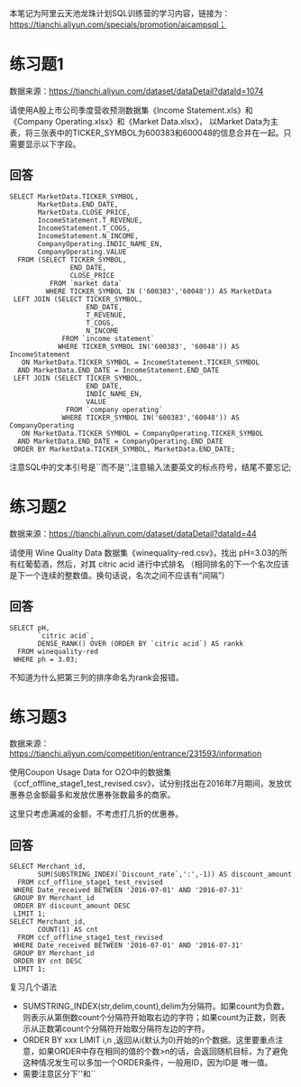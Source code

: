 本笔记为阿里云天池龙珠计划SQL训练营的学习内容，链接为：https://tianchi.aliyun.com/specials/promotion/aicampsql；

# 练习题1
数据来源：https://tianchi.aliyun.com/dataset/dataDetail?dataId=1074

请使用A股上市公司季度营收预测数据集《Income Statement.xls》和《Company Operating.xlsx》和《Market Data.xlsx》，
以Market Data为主表，将三张表中的TICKER_SYMBOL为600383和600048的信息合并在一起。只需要显示以下字段。


## 回答
```
SELECT MarketData.TICKER_SYMBOL,
       MarketData.END_DATE,
       MarketData.CLOSE_PRICE,
       IncomeStatement.T_REVENUE,
       IncomeStatement.T_COGS,
       IncomeStatement.N_INCOME,
       CompanyOperating.INDIC_NAME_EN,
       CompanyOperating.VALUE
  FROM (SELECT TICKER_SYMBOL,
               END_DATE,
               CLOSE_PRICE
          FROM `market data`
         WHERE TICKER_SYMBOL IN ('600383','60048')) AS MarketData
 LEFT JOIN (SELECT TICKER_SYMBOL,
                   END_DATE,
                   T_REVENUE,
                   T_COGS,
                   N_INCOME
             FROM `income statement`
            WHERE TICKER_SYMBOL IN('600383', '60048')) AS IncomeStatement
   ON MarketData.TICKER_SYMBOL = IncomeStatement.TICKER_SYMBOL
  AND MarketData.END_DATE = IncomeStatement.END_DATE
 LEFT JOIN (SELECT TICKER_SYMBOL,
                   END_DATE,
                   INDIC_NAME_EN,
                   VALUE
              FROM `company operating`
             WHERE TICKER_SYMBOL IN('600383','60048')) AS CompanyOperating
   ON MarketData.TICKER_SYMBOL = CompanyOperating.TICKER_SYMBOL
  AND MarketData.END_DATE = CompanyOperating.END_DATE
 ORDER BY MarketData.TICKER_SYMBOL, MarketData.END_DATE;
```
注意SQL中的文本引号是``而不是'',注意输入法要英文的标点符号，结尾不要忘记;

# 练习题2

数据来源：https://tianchi.aliyun.com/dataset/dataDetail?dataId=44

请使用 Wine Quality Data 数据集《winequality-red.csv》，找出 pH=3.03的所有红葡萄酒，然后，对其 citric acid 进行中式排名
（相同排名的下一个名次应该是下一个连续的整数值。换句话说，名次之间不应该有“间隔”）

## 回答

```
SELECT pH,
       `citric acid`,
       DENSE_RANK() OVER (ORDER BY `citric acid`) AS rankk
  FROM winequality-red
 WHERE ph = 3.03;
```
不知道为什么把第三列的排序命名为rank会报错。

# 练习题3

数据来源：https://tianchi.aliyun.com/competition/entrance/231593/information

使用Coupon Usage Data for O2O中的数据集《ccf_offline_stage1_test_revised.csv》，试分别找出在2016年7月期间，发放优惠券总金额最多和发放优惠券张数最多的商家。

这里只考虑满减的金额，不考虑打几折的优惠券。

## 回答

```
SELECT Merchant_id,
       SUM(SUBSTRING_INDEX(`Discount_rate`,':',-1)) AS discount_amount
  FROM ccf_offline_stage1_test_revised
 WHERE Date_received BETWEEN '2016-07-01' AND '2016-07-31'
 GROUP BY Merchant_id
 ORDER BY discount_amount DESC
 LIMIT 1;
SELECT Merchant_id,
       COUNT(1) AS cnt
  FROM ccf_offline_stage1_test_revised
 WHERE Date_received BETWEEN '2016-07-01' AND '2016-07-31'
 GROUP BY Merchant_id
 ORDER BY cnt DESC
 LIMIT 1;
```
复习几个语法
* SUMSTRING_INDEX(str,delim,count),delim为分隔符。如果count为负数，则表示从第倒数count个分隔符开始取右边的字符；如果count为正数，则表示从正数第count个分隔符开始取分隔符左边的字符。
* ORDER BY  xxx LIMIT i,n ,返回从i(默认为0)开始的n个数据。这里要重点注意，如果ORDER中存在相同的值的个数>n的话，会返回随机目标，为了避免这种情况发生可以多加一个ORDER条件，一般用ID，因为ID是
唯一值。
* 需要注意区分下''和``


